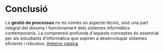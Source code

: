 # Conclusió
La **gestió de processos** no és només un aspecte tècnic, sinó una part integral del disseny i funcionament dels sistemes informàtics contemporanis. La comprensió profunda d'aquests conceptes és essencial per als estudiants d'informàtica que aspiren a desenvolupar sistemes eficients i robustos.
[Anterior pàgina](/sistemes/processos/Components.md)